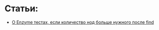 # Статьи:

- [О Enzyme тестах, если количество нод больше нужного после find](https://github.com/enzymejs/enzyme/issues/1831)
